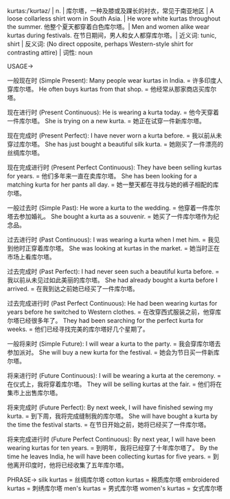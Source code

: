 kurtas:/ˈkʊrtəz/ | n. | 库尔塔，一种及膝或及踝长的衬衣，常见于南亚地区 | A loose collarless shirt worn in South Asia. | He wore white kurtas throughout the summer. 他整个夏天都穿着白色库尔塔。|  Men and women alike wear kurtas during festivals.  在节日期间，男人和女人都穿库尔塔。| 近义词: tunic, shirt | 反义词:  (No direct opposite, perhaps Western-style shirt for contrasting attire) | 词性: noun


USAGE->

一般现在时 (Simple Present):
Many people wear kurtas in India. = 许多印度人穿库尔塔。
He often buys kurtas from that shop. = 他经常从那家商店买库尔塔。

现在进行时 (Present Continuous):
He is wearing a kurta today. = 他今天穿着一件库尔塔。
She is trying on a new kurta. = 她正在试穿一件新库尔塔。

现在完成时 (Present Perfect):
I have never worn a kurta before. = 我以前从未穿过库尔塔。
She has just bought a beautiful silk kurta. = 她刚买了一件漂亮的丝绸库尔塔。

现在完成进行时 (Present Perfect Continuous):
They have been selling kurtas for years. = 他们多年来一直在卖库尔塔。
She has been looking for a matching kurta for her pants all day. = 她一整天都在寻找与她的裤子相配的库尔塔。

一般过去时 (Simple Past):
He wore a kurta to the wedding. = 他穿着一件库尔塔去参加婚礼。
She bought a kurta as a souvenir. = 她买了一件库尔塔作为纪念品。

过去进行时 (Past Continuous):
I was wearing a kurta when I met him. = 我见到他时正穿着库尔塔。
She was looking at kurtas in the market. = 她当时正在市场上看库尔塔。

过去完成时 (Past Perfect):
I had never seen such a beautiful kurta before. = 我以前从未见过如此美丽的库尔塔。
She had already bought a kurta before I arrived. = 在我到达之前她已经买了一件库尔塔。


过去完成进行时 (Past Perfect Continuous):
He had been wearing kurtas for years before he switched to Western clothes. = 在改穿西式服装之前，他穿库尔塔已经很多年了。
They had been searching for the perfect kurta for weeks. = 他们已经寻找完美的库尔塔好几个星期了。


一般将来时 (Simple Future):
I will wear a kurta to the party. = 我会穿库尔塔去参加派对。
She will buy a new kurta for the festival. = 她会为节日买一件新库尔塔。

将来进行时 (Future Continuous):
I will be wearing a kurta at the ceremony. = 在仪式上，我将穿着库尔塔。
They will be selling kurtas at the fair. = 他们将在集市上出售库尔塔。

将来完成时 (Future Perfect):
By next week, I will have finished sewing my kurta. = 到下周，我将完成缝制我的库尔塔。
She will have bought a kurta by the time the festival starts. = 在节日开始之前，她将已经买了一件库尔塔。


将来完成进行时 (Future Perfect Continuous):
By next year, I will have been wearing kurtas for ten years. = 到明年，我将已经穿了十年库尔塔了。
By the time he leaves India, he will have been collecting kurtas for five years. = 到他离开印度时，他将已经收集了五年库尔塔。



PHRASE->
silk kurtas = 丝绸库尔塔
cotton kurtas = 棉质库尔塔
embroidered kurtas = 刺绣库尔塔
men's kurtas = 男式库尔塔
women's kurtas = 女式库尔塔

